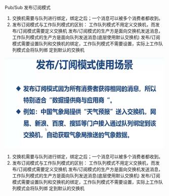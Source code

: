 Pub/Sub  发布订阅模式
1. 交换机需要与队列进行绑定，绑定之后；一个消息可以被多个消费者都收到。
2. 发布订阅模式与工作队列模式的区别：
   工作队列模式不用定义交换机，而发布/订阅模式需要定义交换机
   发布/订阅模式的生产方是面向交换机发送消息，工作队列模式的生产方是面向队列发送消息(底层使用默认交换机)
   发布/订阅模式需要设置队列和交换机的绑定，工作队列模式不需要设置，实际上工作队列模式会将队列绑 定到默认的交换机


![img_2.png](img_2.png)




1. 交换机需要与队列进行绑定，绑定之后；一个消息可以被多个消费者都收到。
2. 发布订阅模式与工作队列模式的区别：
   工作队列模式不用定义交换机，而发布/订阅模式需要定义交换机
   发布/订阅模式的生产方是面向交换机发送消息，工作队列模式的生产方是面向队列发送消息(底层使用默认交换机)
   发布/订阅模式需要设置队列和交换机的绑定，工作队列模式不需要设置，实际上工作队列模式会将队列绑 定到默认的交换机 

